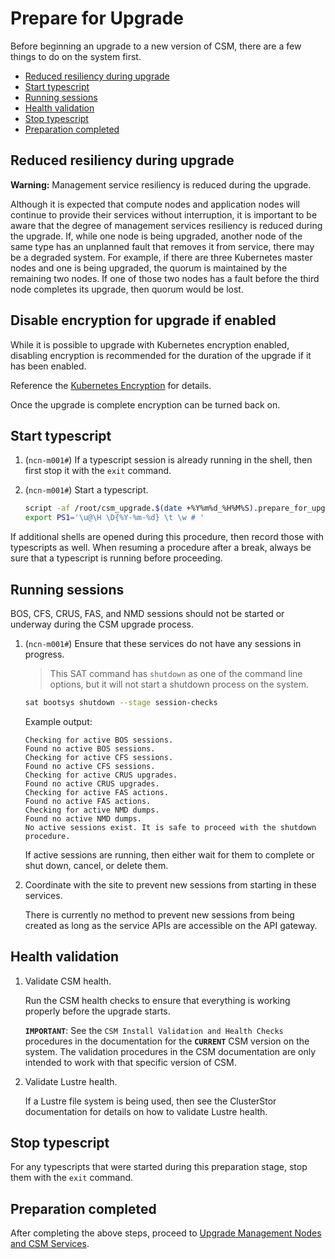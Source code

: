 # Prepare for Upgrade

Before beginning an upgrade to a new version of CSM, there are a few things to do on the system first.

- [Reduced resiliency during upgrade](#reduced-resiliency-during-upgrade)
- [Start typescript](#start-typescript)
- [Running sessions](#running-sessions)
- [Health validation](#health-validation)
- [Stop typescript](#stop-typescript)
- [Preparation completed](#preparation-completed)

## Reduced resiliency during upgrade

**Warning:** Management service resiliency is reduced during the upgrade.

Although it is expected that compute nodes and application nodes will continue to provide their services
without interruption, it is important to be aware that the degree of management services resiliency is reduced during the
upgrade. If, while one node is being upgraded, another node of the same type has an unplanned fault that removes it from service,
there may be a degraded system. For example, if there are three Kubernetes master nodes and one is being upgraded, the quorum is
maintained by the remaining two nodes. If one of those two nodes has a fault before the third node completes its upgrade,
then quorum would be lost.

## Disable encryption for upgrade if enabled

While it is possible to upgrade with Kubernetes encryption enabled, disabling encryption is recommended for the duration of the upgrade if it has been enabled.

Reference the [Kubernetes Encryption](../operations/kubernetes/encryption/README.md) for details.

Once the upgrade is complete encryption can be turned back on.

## Start typescript

1. (`ncn-m001#`) If a typescript session is already running in the shell, then first stop it with the `exit` command.

1. (`ncn-m001#`) Start a typescript.

    ```bash
    script -af /root/csm_upgrade.$(date +%Y%m%d_%H%M%S).prepare_for_upgrade.txt
    export PS1='\u@\H \D{%Y-%m-%d} \t \w # '
    ```

If additional shells are opened during this procedure, then record those with typescripts as well. When resuming a procedure
after a break, always be sure that a typescript is running before proceeding.

## Running sessions

BOS, CFS, CRUS, FAS, and NMD sessions should not be started or underway during the CSM upgrade process.

1. (`ncn-m001#`) Ensure that these services do not have any sessions in progress.

    > This SAT command has `shutdown` as one of the command line options, but it will not start a shutdown process on the system.

    ```bash
    sat bootsys shutdown --stage session-checks
    ```

    Example output:

    ```text
    Checking for active BOS sessions.
    Found no active BOS sessions.
    Checking for active CFS sessions.
    Found no active CFS sessions.
    Checking for active CRUS upgrades.
    Found no active CRUS upgrades.
    Checking for active FAS actions.
    Found no active FAS actions.
    Checking for active NMD dumps.
    Found no active NMD dumps.
    No active sessions exist. It is safe to proceed with the shutdown procedure.
    ```

    If active sessions are running, then either wait for them to complete or shut down, cancel, or delete them.

1. Coordinate with the site to prevent new sessions from starting in these services.

    There is currently no method to prevent new sessions from being created as long as the service APIs are accessible on the API gateway.

## Health validation

1. Validate CSM health.

    Run the CSM health checks to ensure that everything is working properly before the upgrade starts.

    **`IMPORTANT`**: See the `CSM Install Validation and Health Checks` procedures in the documentation for the **`CURRENT`** CSM version on
    the system. The validation procedures in the CSM documentation are only intended to work with that specific version of CSM.

1. Validate Lustre health.

   If a Lustre file system is being used, then see the ClusterStor documentation for details on how to validate Lustre health.

## Stop typescript

For any typescripts that were started during this preparation stage, stop them with the `exit` command.

## Preparation completed

After completing the above steps, proceed to
[Upgrade Management Nodes and CSM Services](README.md#2-upgrade-management-nodes-and-csm-services).
